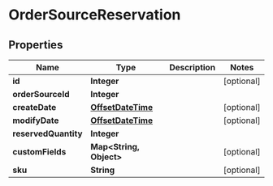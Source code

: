 
# OrderSourceReservation

## Properties
Name | Type | Description | Notes
------------ | ------------- | ------------- | -------------
**id** | **Integer** |  |  [optional]
**orderSourceId** | **Integer** |  | 
**createDate** | [**OffsetDateTime**](OffsetDateTime.md) |  |  [optional]
**modifyDate** | [**OffsetDateTime**](OffsetDateTime.md) |  |  [optional]
**reservedQuantity** | **Integer** |  | 
**customFields** | **Map&lt;String, Object&gt;** |  |  [optional]
**sku** | **String** |  |  [optional]



